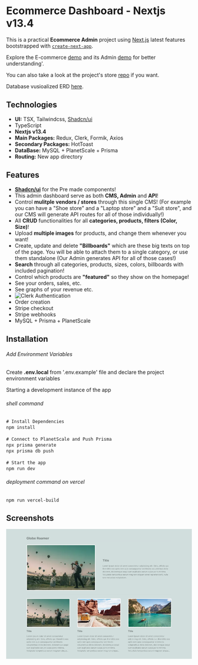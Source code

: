 # Ecommerce Dashboard - Nextjs v13.4

This is a practical **Ecommerce Admin** project using [Next.js](https://nextjs.org/) latest features bootstrapped with [`create-next-app`](https://github.com/vercel/next.js/tree/canary/packages/create-next-app).

Explore the E-commerce [demo](https://maxjn-ecommerce.vercel.app/) and its Admin [demo](https://maxjn-ecommerce-admin.vercel.app/) for better understanding'.

You can also take a look at the project's store [repo](https://github.com/maxjn/ecommerce-store) if you want.

Database vusioalized ERD [here](https://dbdiagram.io/d/64c3cd7d02bd1c4a5ede3c37).

## Technologies

- **UI:** TSX, Tailwindcss, [Shadcn/ui](https://ui.shadcn.com/)
- TypeScript
- **Nextjs v13.4**
- **Main Packages:** Redux, Clerk, Formik, Axios
- **Secondary Packages:** HotToast
- **DataBase:** MySQL + PlanetScale + Prisma
- **Routing:** New app directory

## Features

- **[Shadcn/ui](https://ui.shadcn.com/)** for the Pre made components!
- This admin dashboard serve as both **CMS, Admin** and **API**!
- Control **mulitple vendors / stores** through this single CMS! (For example you can have a "Shoe store" and a "Laptop store" and a "Suit store", and our CMS will generate API routes for all of those individually!)
- All **CRUD** functionalities for all **categories, products, filters (Color, Size)**!
- Upload **multiple images** for products, and change them whenever you want!
- Create, update and delete **"Billboards"** which are these big texts on top of the page. You will be able to attach them to a single category, or use them standalone (Our Admin generates API for all of those cases!)
- **Search** through all categories, products, sizes, colors, billboards with included pagination!
- Control which products are **"featured"** so they show on the homepage!
- See your orders, sales, etc.
- See graphs of your revenue etc.
- ![Clerk Authentication](https://clerk.com/)
- Order creation
- Stripe checkout
- Stripe webhooks
- MySQL + Prisma + PlanetScale

## Installation

###### Add Environment Variables

Create **.env.local** from '.env.example' file and declare the project environment variables

Starting a development instance of the app

###### shell command

```shell
# Install Dependencies
npm install

# Connect to PlanetScale and Push Prisma
npx prisma generate
npx prisma db push

# Start the app
npm run dev
```

###### deployment command on vercel

```shell
npm run vercel-build
```

## Screenshots

![Cover](./public/cover.png)
